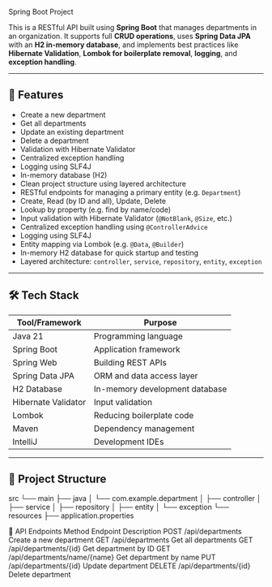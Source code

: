  Spring Boot Project

This is a RESTful API built using **Spring Boot** that manages departments in an organization.
It supports full **CRUD operations**, uses **Spring Data JPA** with an **H2 in-memory database**,
and implements best practices like **Hibernate Validation**, **Lombok for boilerplate removal**,
**logging**, and **exception handling**.

---

## 📌 Features

- Create a new department
- Get all departments
- Update an existing department
- Delete a department
- Validation with Hibernate Validator
- Centralized exception handling
- Logging using SLF4J
- In-memory database (H2)
- Clean project structure using layered architecture
-  RESTful endpoints for managing a primary entity (e.g. `Department`)
- Create, Read (by ID and all), Update, Delete
- Lookup by property (e.g. find by name/code)
- Input validation with Hibernate Validator (`@NotBlank`, `@Size`, etc.)
- Centralized exception handling using `@ControllerAdvice`
- Logging using SLF4J
- Entity mapping via Lombok (e.g. `@Data`, `@Builder`)
- In-memory H2 database for quick startup and testing
- Layered architecture: `controller`, `service`, `repository`, `entity`, `exception`

---

## 🛠️ Tech Stack

| Tool/Framework     | Purpose                            |
|--------------------|------------------------------------|
| Java 21            | Programming language               |
| Spring Boot        | Application framework              |
| Spring Web         | Building REST APIs                 |
| Spring Data JPA    | ORM and data access layer          |
| H2 Database        | In-memory development database     |
| Hibernate Validator| Input validation                   |
| Lombok             | Reducing boilerplate code          |
| Maven              | Dependency management              |
| IntelliJ           | Development IDEs                   |

---

## 📂 Project Structure
src
└── main
├── java
│ └── com.example.department
│ ├── controller
│ ├── service
│ ├── repository
│ ├── entity
│ └── exception
└── resources
├── application.properties


🔗 API Endpoints
Method	Endpoint	Description
POST	/api/departments	Create a new department
GET	/api/departments	Get all departments
GET	/api/departments/{id}	Get department by ID
GET	/api/departments/name/{name}	Get department by name
PUT	/api/departments/{id}	Update department
DELETE	/api/departments/{id}	Delete department


